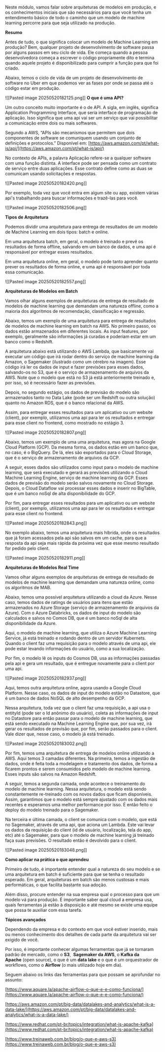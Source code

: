 Neste módulo, vamos falar sobre arquiteturas de modelos em produção, e os conhecimentos iniciais que são necessários para que você tenha um entendimento básico de todo o caminho que um modelo de machine learning percorre para que seja utilizado na produção.

**Resumo**

Antes de tudo, o que significa colocar um modelo de Machine Learning em produção? Bem, qualquer projeto de desenvolvimento de software passa por alguns passos em seu ciclo de vida. Ele começa quando a pessoa desenvolvedora começa a escrever o código propriamente dito e termina quando aquele projeto é disponibilizado para cumprir a função para que foi criado.

Abaixo, temos o ciclo de vida de um projeto de desenvolvimento de software no Uber em que podemos ver as fases por onde se passa até o código estar em produção.

![[Pasted image 20250520182125.png]]
**O que é uma API?**

Um outro conceito muito importante é o de API. A sigla, em inglês, significa Application Programming Interface, que seria interface de programação de aplicação. Isso significa que uma api vai ser um serviço que vai possibilitar a comunicação entre dois ou mais softwares.

Segundo a AWS, “APIs são mecanismos que permitem que dois componentes de software se comuniquem usando um conjunto de definições e protocolos.” Disponível em: [https://aws.amazon.com/pt/what-is/api/](https://aws.amazon.com/pt/what-is/api/)

No contexto de APIs, a palavra Aplicação refere-se a qualquer software com uma função distinta. A interface pode ser pensada como um contrato de serviço entre duas aplicações. Esse contrato define como as duas se comunicam usando solicitações e respostas.

![[Pasted image 20250520182420.png]]

Por exemplo, toda vez que você entra em algum site ou app, existem várias api's trabalhando para buscar informações e trazê-las para você.

![[Pasted image 20250520182506.png]]

**Tipos de Arquitetura**

Podemos dividir uma arquitetura para entrega de resultados de um modelo de Machine Learning em dois tipos: batch e online.

Em uma arquitetura batch, em geral, o modelo é treinado e prevê os resultados de forma offline, salvando em um banco de dados, e uma api é responsável por entregar esses resultados.

Em uma arquitetura online, em geral, o modelo pode tanto aprender quanto prever os resultados de forma online, e uma api é responsável por toda essa comunicação.

![[Pasted image 20250520182557.png]]

**Arquiteturas de Modelos em Batch**

Vamos olhar alguns exemplos de arquiteturas de entrega de resultado de modelos de machine learning que demandam uma natureza offline, como a maioria dos algoritmos de recomendação, classificação e regressão.

Abaixo, temos um exemplo de uma arquitetura para entrega de resultados de modelos de machine learning em batch na AWS. No primeiro passo, os dados estão armazenados em diferentes locais. As input features, por exemplo, geralmente são informações já curadas e poderiam estar em um banco como o Redshift.

A arquitetura abaixo está utilizando o AWS Lambda, que basicamente vai executar um código que irá rodar dentro do serviço de machine learning da Amazon, o Sagemaker (ilustrado como um cérebro na imagem). Esse código irá ler os dados de input e fazer previsões para esses dados, salvando-os no S3, que é o serviço de armazenamento de arquivos da AWS. Note que o modelo que está no S3 já está anteriormente treinado e, por isso, só é necessário fazer as previsões.

Depois, no segundo estágio, os dados de previsão do modelo são armazenados tanto no Data Lake (pode ser um Redshift ou outra solução) quanto no Amazon RDS, que é o banco relacional da AWS.

Assim, para entregar esses resultados para um aplicativo ou um website (client), por exemplo, utilizamos uma api para ler os resultados e entregar para esse client no frontend, como mostrado no estágio 3.

![[Pasted image 20250520182807.png]]

Abaixo, temos um exemplo de uma uma arquitetura, mas agora na Google Cloud Platform (GCP). Da mesma forma, os dados estão em um banco que, no caso, é o BigQuery. De lá, eles são exportados para o Cloud Storage, que é o serviço de armazenamento de arquivos da GCP.

A seguir, esses dados são utilizados como input para o modelo de machine learning, que será executado e gerará as previsões utilizando o Cloud Machine Learning Engine, serviço de machine learning da GCP. Esses dados de previsão do modelo serão salvos novamente no Cloud Storage. Depois, o Cloud Dataflow vai processar esses dados e inserir no BigTable, que é um banco noSql de alta disponibilidade do GCP.

Por fim, para entregar esses resultados para um aplicativo ou um website (client), por exemplo, utilizamos uma api para ler os resultados e entregar para esse client no frontend.

![[Pasted image 20250520182843.png]]

No exemplo abaixo, temos uma arquitetura mais híbrida, onde os resultados que já foram acessados pela api são salvos em um cache, para que a resposta da api seja mais rápida da próxima vez que esse mesmo resultado for pedido pelo client.

![[Pasted image 20250520182911.png]]

**Arquiteturas de Modelos Real Time**

Vamos olhar alguns exemplos de arquiteturas de entrega de resultado de modelos de machine learning que demandam uma natureza online, como os algoritmos de MAB.

Abaixo, temos uma possível arquitetura utilizando a cloud da Azure. Nesse caso, temos dados de ratings de usuários para itens que estão armazenados no Azure Storage (serviço de armazenamento de arquivos da Azure). Com o Azure Databricks, os dados de input do modelo são calculados e salvos no Comos DB, que é um banco noSql de alta disponibilidade da Azure.

Aqui, o modelo de machine learning, que utiliza o Azure Machine Learning Service, já está treinado e rodando dentro de um servidor Kubernets. Quando o client faz uma requisição para o modelo através de uma api, ele pode estar levando informações do usuário, como a sua localização.

Por fim, o modelo lê os inputs do Cosmos DB, usa as informações passadas pela api e gera um resultado, que é entregue novamente para o client por uma api.

![[Pasted image 20250520182937.png]]

Aqui, temos outra arquitetura online, agora usando a Google Cloud Platform. Nesse caso, os dados de input do modelo estão no Datastore, que é um banco de dados NoSQL de alto desempenho da GCP.

Nessa arquitetura, toda vez que o client faz uma requisição, a api usa o entityId (pode ser o Id anônimo do usuário), coleta as informações de input no Datastore para então passar para o modelo de machine learning, que está sendo executado na Machine Learning Engine que, por sua vez, irá gerar os resultados de previsão que, por fim, serão passados para o client. Vale dizer que, nesse caso, o modelo já está treinado.

![[Pasted image 20250520183002.png]]

Por fim, temos uma arquitetura de entrega de modelos online utilizando a AWS. Aqui temos 3 camadas diferentes. Na primeira, temos a ingestão de dados, onde é feita toda a modelagem e tratamento dos dados, de forma a ficarem prontos e serem consumidos pelo modelo de machine learning. Esses inputs são salvos na Amazon Redshift.

A seguir, temos a segunda camada, onde acontece o treinamento do modelo de machine learning. Nessa arquitetura, o modelo está sendo constantemente re-treinado com os novos dados que ficam disponíveis. Assim, garantimos que o modelo está sempre ajustado com os dados mais recentes e esperamos uma melhor performance por isso. É então feito o deploy do modelo treinado para o Sagemaker.

Na terceira e última camada, o client se comunica com o modelo, que está no Sagemaker, através de uma api, que aciona um Lambda. Este vai levar os dados da requisição do client (id de usuário, localização, tela do app, etc) até o Sagemaker, para que o modelo de machine learning já treinado faça suas previsões. O resultado então é devolvido para o client.

![[Pasted image 20250520183048.png]]

**Como aplicar na prática o que aprendeu**

Primeiro de tudo, é importante entender qual a natureza do seu modelo e se uma arquitetura em batch é suficiente para que se tenha o resultado esperado. Em geral, arquiteturas em batch são menos custosas e mais performáticas, o que facilita bastante sua adoção.

Além disso, procure entender na sua empresa qual o processo para que um modelo vá para produção. É importante saber qual cloud a empresa usa, quais ferramentas já estão à disposição e até mesmo se existe uma equipe que possa te auxiliar com essa tarefa.

**Tópicos avançados**

Dependendo da empresa e do contexto em que você estiver inserido, mais ou menos conhecimento dos detalhes de cada parte da arquitetura vai ser exigido de você.

Por isso, é importante conhecer algumas ferramentas que já se tornaram padrão de mercado, como o **S3**,  **Sagemaker da AWS**, o **Kafka da Apache** (open source), o que é um **data lake** e o que é um orquestrador de workflows, como o **Airflow** (o mais utilizado hoje em dia).

Seguem abaixo os links das ferramentas para que possam se aprofundar no assunto:

[https://www.aquare.la/apache-airflow-o-que-e-e-como-funciona/](https://www.aquare.la/apache-airflow-o-que-e-e-como-funciona/)

[https://aws.amazon.com/pt/big-data/datalakes-and-analytics/what-is-a-data-lake/](https://aws.amazon.com/pt/big-data/datalakes-and-analytics/what-is-a-data-lake/)

[https://www.redhat.com/pt-br/topics/integration/what-is-apache-kafka](https://www.redhat.com/pt-br/topics/integration/what-is-apache-kafka)

[https://www.treinaweb.com.br/blog/o-que-e-aws-s3](https://www.treinaweb.com.br/blog/o-que-e-aws-s3)